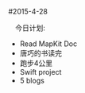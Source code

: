 #2015-4-28  

&emsp;今日计划:  

* Read MapKit Doc  
* 唐巧的书读完  
* 跑步4公里  
* Swift project  
* 5 blogs  

